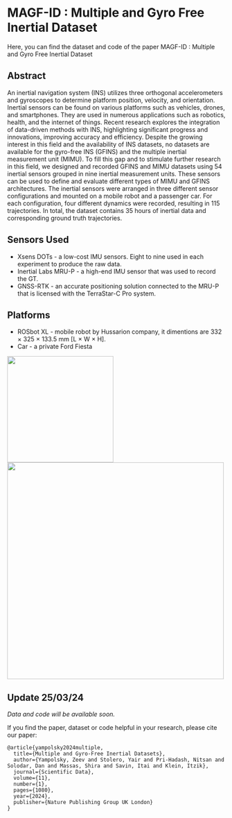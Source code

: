 # MAGF-ID : Multiple and Gyro Free Inertial Dataset 
Here, you can find the dataset and code of the paper MAGF-ID : Multiple and Gyro Free Inertial Dataset

## Abstract

An inertial navigation system (INS) utilizes three orthogonal accelerometers and gyroscopes to determine platform position, velocity, and orientation. Inertial sensors can be found on various platforms such as vehicles, drones, and smartphones. They are used in numerous applications such as robotics, health, and the internet of things. Recent research explores the integration of data-driven methods with INS, highlighting significant progress and innovations, improving accuracy and efficiency. Despite the growing interest in this field and the availability of INS datasets, no datasets are available for the gyro-free INS (GFINS) and the multiple inertial measurement unit (MIMU). To fill this gap and to stimulate further research in this field, we designed and recorded GFINS and MIMU datasets using 54 inertial sensors grouped in nine inertial measurement units. These sensors can be used to define and evaluate different types of MIMU and GFINS architectures. The inertial sensors were arranged in three different sensor configurations and mounted on a mobile robot and a passenger car. For each configuration, four different dynamics were recorded, resulting in $115$ trajectories. In total, the dataset contains $35$ hours of inertial data and corresponding ground truth trajectories.

## Sensors Used

* Xsens DOTs - a low-cost IMU sensors. Eight to nine used in each experiment to produce the raw data.
* Inertial Labs MRU-P - a high-end IMU sensor that was used to record the GT.
* GNSS-RTK - an accurate positioning solution connected to the MRU-P that is licensed with the TerraStar-C Pro system.

## Platforms
* ROSbot XL - mobile robot by Hussarion company, it dimentions are 332 × 325 × 133.5 mm [L × W × H].
* Car - a private Ford Fiesta

<img src='https://github.com/ansfl/MAGF-ID/assets/101524872/39d797d1-f48b-4454-9e5e-ee677bcd5a4f' width='245'>
<img src='https://github.com/ansfl/MAGF-ID/assets/101524872/5cad46f7-841e-4d31-934d-65f928c6eb44' width='500'>


## Update 25/03/24
*Data and code will be available soon.*

If you find the paper, dataset or code helpful in your research, please cite our paper:
```
@article{yampolsky2024multiple,
  title={Multiple and Gyro-Free Inertial Datasets},
  author={Yampolsky, Zeev and Stolero, Yair and Pri-Hadash, Nitsan and Solodar, Dan and Massas, Shira and Savin, Itai and Klein, Itzik},
  journal={Scientific Data},
  volume={11},
  number={1},
  pages={1080},
  year={2024},
  publisher={Nature Publishing Group UK London}
}
```
